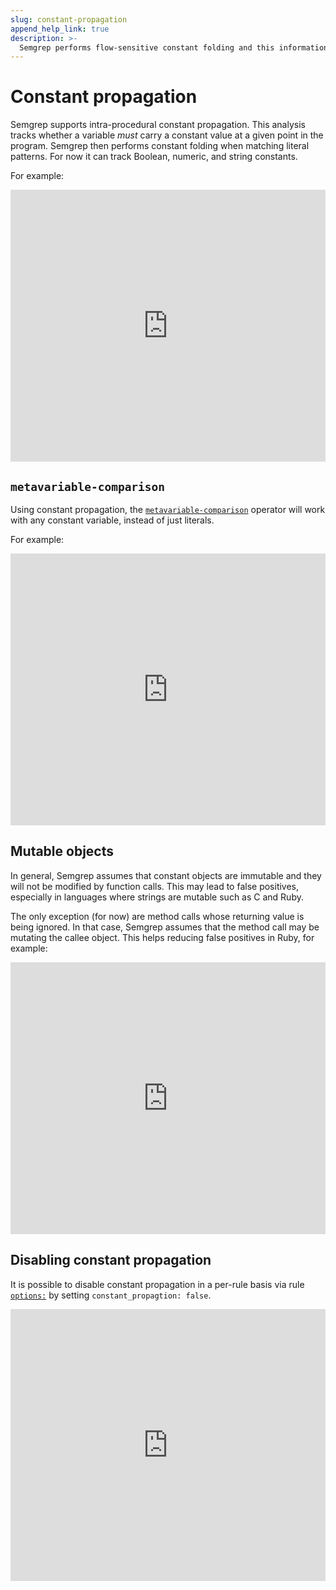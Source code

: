 ```yaml
---
slug: constant-propagation
append_help_link: true
description: >-
  Semgrep performs flow-sensitive constant folding and this information is used by the matching engine.
---
```


Constant propagation
====================

Semgrep supports intra-procedural constant propagation. This analysis tracks whether a variable _must_ carry a constant value at a given point in the program. Semgrep then performs constant folding when matching literal patterns. For now it can track Boolean, numeric, and string constants.

For example:

<iframe src="https://semgrep.dev/embed/editor?snippet=Gw7z" border="0" frameBorder="0" width="100%" height="435"></iframe>

`metavariable-comparison`
-------------------------

Using constant propagation, the [`metavariable-comparison`](../../rule-syntax/#metavariable-comparison) operator will work with any constant variable, instead of just literals.

For example:

<iframe src="https://semgrep.dev/embed/editor?snippet=Dyzd" border="0" frameBorder="0" width="100%" height="435"></iframe>

Mutable objects
---------------

In general, Semgrep assumes that constant objects are immutable and they will not be modified by function calls. This may lead to false positives, especially in languages where strings are mutable such as C and Ruby.

The only exception (for now) are method calls whose returning value is being ignored. In that case, Semgrep assumes that the method call may be mutating the callee object. This helps reducing false positives in Ruby, for example:

<iframe src="https://semgrep.dev/embed/editor?snippet=08yB" border="0" frameBorder="0" width="100%" height="435"></iframe>


Disabling constant propagation
------------------------------

It is possible to disable constant propagation in a per-rule basis via rule [`options:`](../rule-syntax.md#options) by setting `constant_propagtion: false`.

<iframe src="https://semgrep.dev/embed/editor?snippet=jwvn" border="0" frameBorder="0" width="100%" height="435"></iframe>